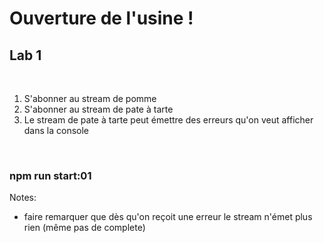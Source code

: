 <!-- .slide: class="exercice" -->

# Ouverture de l'usine !

## Lab 1

<br>

1. S'abonner au stream de pomme
2. S'abonner au stream de pate à tarte
3. Le stream de pate à tarte peut émettre des erreurs qu'on veut afficher dans la console

<br>

### npm run start:01

Notes:

- faire remarquer que dès qu'on reçoit une erreur le stream n'émet plus rien (même pas de complete)